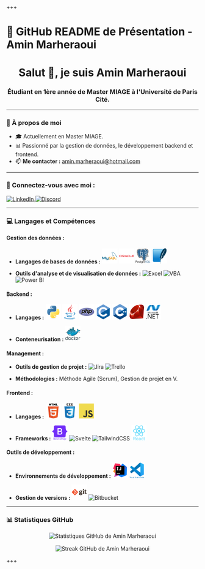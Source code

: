 +++
# 📄 GitHub README de Présentation - Amin Marheraoui

<h1 align="center">Salut 👋, je suis Amin Marheraoui</h1>
<h3 align="center">Étudiant en 1ère année de Master MIAGE à l'Université de Paris Cité.</h3>

---

### 🌟 À propos de moi

- 🎓 Actuellement en Master MIAGE.
- 📊 Passionné par la gestion de données, le développement backend et frontend.
- 📫 **Me contacter :** [amin.marheraoui@hotmail.com](mailto:amin.marheraoui@hotmail.com)

---

### 🤝 Connectez-vous avec moi :
<p align="left">
    <a href="https://www.linkedin.com/in/amin-marheraoui/" target="_blank">
        <img align="center" src="https://raw.githubusercontent.com/rahuldkjain/github-profile-readme-generator/master/src/images/icons/Social/linked-in-alt.svg" alt="LinkedIn" height="30" width="40" />
    </a>
    <a href="https://discord.gg/amin#0509" target="_blank">
        <img align="center" src="https://raw.githubusercontent.com/rahuldkjain/github-profile-readme-generator/master/src/images/icons/Social/discord.svg" alt="Discord" height="30" width="40" />
    </a>
</p>

---

### 💻 Langages et Compétences

#### Gestion des données :
- **Langages de bases de données :** 
  <img src="https://raw.githubusercontent.com/devicons/devicon/master/icons/mysql/mysql-original-wordmark.svg" alt="MySQL" width="40" height="40" />
  <img src="https://raw.githubusercontent.com/devicons/devicon/master/icons/oracle/oracle-original.svg" alt="Oracle" width="40" height="40" />
  <img src="https://raw.githubusercontent.com/devicons/devicon/master/icons/postgresql/postgresql-original-wordmark.svg" alt="PostgreSQL" width="40" height="40" />
  <img src="https://raw.githubusercontent.com/devicons/devicon/master/icons/sqlite/sqlite-original.svg" alt="SQLite" width="40" height="40" />

- **Outils d'analyse et de visualisation de données :** 
  <img src="https://img.icons8.com/fluency/48/microsoft-excel-2019.png" alt="Excel" width="40" height="40" />
  <img src="https://img.icons8.com/color/48/visual-basic.png" alt="VBA" width="40" height="40" />
  <img src="https://img.icons8.com/color/48/power-bi.png" alt="Power BI" width="40" height="40" />

#### Backend :
- **Langages :**
  <img src="https://raw.githubusercontent.com/devicons/devicon/master/icons/python/python-original.svg" alt="Python" width="40" height="40" />
  <img src="https://raw.githubusercontent.com/devicons/devicon/master/icons/java/java-original.svg" alt="Java" width="40" height="40" />
  <img src="https://raw.githubusercontent.com/devicons/devicon/master/icons/php/php-original.svg" alt="PHP" width="40" height="40" />
  <img src="https://raw.githubusercontent.com/devicons/devicon/master/icons/c/c-original.svg" alt="C" width="40" height="40" />
  <img src="https://raw.githubusercontent.com/devicons/devicon/master/icons/cplusplus/cplusplus-original.svg" alt="C++" width="40" height="40" />
  <img src="https://raw.githubusercontent.com/devicons/devicon/master/icons/ruby/ruby-original.svg" alt="Ruby" width="40" height="40" />
  <img src="https://raw.githubusercontent.com/devicons/devicon/master/icons/dot-net/dot-net-original-wordmark.svg" alt="VB.NET" width="40" height="40" />
  
- **Conteneurisation :**
  <img src="https://raw.githubusercontent.com/devicons/devicon/master/icons/docker/docker-original-wordmark.svg" alt="Docker" width="40" height="40" />

#### Management :
- **Outils de gestion de projet :**
  <img src="https://img.icons8.com/color/48/jira.png" alt="Jira" width="40" height="40" />
  <img src="https://img.icons8.com/color/48/trello.png" alt="Trello" width="40" height="40" />
  
- **Méthodologies :** Méthode Agile (Scrum), Gestion de projet en V.

#### Frontend :
- **Langages :**
  <img src="https://raw.githubusercontent.com/devicons/devicon/master/icons/html5/html5-original-wordmark.svg" alt="HTML5" width="40" height="40" />
  <img src="https://raw.githubusercontent.com/devicons/devicon/master/icons/css3/css3-original-wordmark.svg" alt="CSS3" width="40" height="40" />
  <img src="https://raw.githubusercontent.com/devicons/devicon/master/icons/javascript/javascript-original.svg" alt="JavaScript" width="40" height="40" />
  
- **Frameworks :**
  <img src="https://raw.githubusercontent.com/devicons/devicon/master/icons/bootstrap/bootstrap-plain-wordmark.svg" alt="Bootstrap" width="40" height="40" />
  <img src="https://cdn.worldvectorlogo.com/logos/svelte-1.svg" alt="Svelte" width="40" height="40" />
  <img src="https://img.icons8.com/color/48/tailwindcss.png" alt="TailwindCSS" width="40" height="40" />
  <img src="https://raw.githubusercontent.com/devicons/devicon/master/icons/react/react-original-wordmark.svg" alt="React" width="40" height="40" />

#### Outils de développement :
- **Environnements de développement :**
  <img src="https://raw.githubusercontent.com/devicons/devicon/master/icons/intellij/intellij-original.svg" alt="IntelliJ" width="40" height="40" />
  <img src="https://raw.githubusercontent.com/devicons/devicon/master/icons/vscode/vscode-original-wordmark.svg" alt="VSCode" width="40" height="40" />
  
- **Gestion de versions :**
  <img src="https://raw.githubusercontent.com/devicons/devicon/master/icons/git/git-original-wordmark.svg" alt="Git" width="40" height="40" />
  <img src="https://img.icons8.com/color/48/bitbucket.png" alt="Bitbucket" width="40" height="40" />

---

### 📊 Statistiques GitHub
<p align="center"> <img align="center" src="https://github-readme-stats.vercel.app/api?username=aminmarh&show_icons=true&locale=en" alt="Statistiques GitHub de Amin Marheraoui" /> </p> <p align="center"> <img align="center" src="https://github-readme-streak-stats.herokuapp.com/?user=aminmarh" alt="Streak GitHub de Amin Marheraoui" /> </p> 

+++
